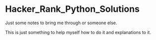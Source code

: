 # Hacker_Rank_Python_Solutions
Just some notes to bring me through or someone else.

This is just something to help myself how to do it and explanations to it.

